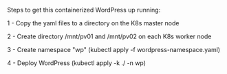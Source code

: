Steps to get this containerized WordPress up running:

1 - Copy the yaml files to a directory on the K8s master node

2 - Create directory /mnt/pv01 and /mnt/pv02 on each K8s worker node

3 - Create namespace "wp" (kubectl apply -f wordpress-namespace.yaml)

4 - Deploy WordPress (kubectl apply -k ./ -n wp)

